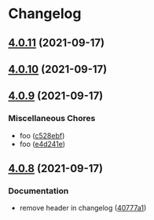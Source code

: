 # Changelog

## [4.0.11](https://gitlab.com/4s1/<PROJECT_URL>/compare/v4.0.10...v4.0.11) (2021-09-17)

## [4.0.10](https://gitlab.com/4s1/<PROJECT_URL>/compare/v4.0.9...v4.0.10) (2021-09-17)

## [4.0.9](https://gitlab.com/4s1/<PROJECT_URL>/compare/v4.0.8...v4.0.9) (2021-09-17)


### Miscellaneous Chores

* foo ([c528ebf](https://gitlab.com/4s1/<PROJECT_URL>/commit/c528ebfcc073c26eb23a92dd6bc85dbe8fed3f81))
* foo ([e4d241e](https://gitlab.com/4s1/<PROJECT_URL>/commit/e4d241e96c6eff3c8a28a973f6d0104206090297))

## [4.0.8](https://gitlab.com/4s1/playground/some-library/compare/v4.0.7...v4.0.8) (2021-09-17)


### Documentation

* remove header in changelog ([40777a1](https://gitlab.com/4s1/playground/some-library/commit/40777a1162145043388fa766acebda225777ec24))
